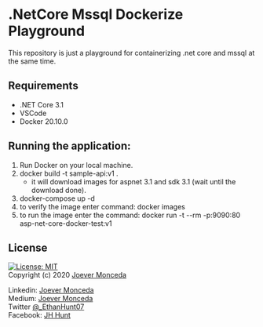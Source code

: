 # .NetCore Mssql Dockerize Playground

This repository is just a playground for containerizing .net core and mssql at the same time.

## Requirements   
 * .NET Core 3.1  
 * VSCode  
 * Docker  20.10.0
 
## Running the application:  
1. Run Docker on your local machine.
2. docker build -t sample-api:v1 . 
   - it will download images for aspnet 3.1 and sdk 3.1 (wait until the download done).
3. docker-compose up -d
4. to verify the image enter command:  docker images
5. to run the image enter the command: docker run -t --rm -p:9090:80 asp-net-core-docker-test:v1

 ## License 
  [![License: MIT](https://img.shields.io/badge/License-MIT-yellow.svg)](https://opensource.org/licenses/MIT)  
  Copyright (c) 2020 [Joever Monceda](https://github.com/Ethan0007)


  Linkedin: [Joever Monceda](https://www.linkedin.com/in/joever-monceda-55242779/)  
  Medium: [Joever Monceda](https://medium.com/@joever.monceda/new-net-core-vuejs-vuex-router-webpack-starter-kit-e94b6fdb7481)  
  Twitter [@_EthanHunt07](https://twitter.com/_EthanHunt07)  
  Facebook: [JH Hunt](https://www.facebook.com/nethan.hound.3)
